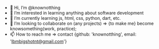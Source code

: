 - 👋 Hi, I’m @knownotthing
- 👀 I’m interested in learning anything about software development
- 🌱 I’m currently learning js, html, css, python, dart, etc.
- 💞️ I’m looking to collaborate on (any projects) => {to make me} become knowsomething(work, practice);
- 📫 How to reach me => contact {github: 'knownotthing', email: 'lbmbigshotnt@gmail.com'}

<!---
knownotthing/knownotthing is a ✨ special ✨ repository because its `README.md` (this file) appears on your GitHub profile.
You can click the Preview link to take a look at your changes.
--->
